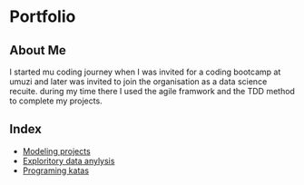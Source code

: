 # Portfolio
## About Me 

I started mu coding journey when I was invited for a coding  bootcamp  at umuzi and later was invited to join the organisation as a data science recuite.
during my time there I used the agile framwork and the TDD method to complete my projects.

## Index
* [Modeling projects](/Modeling_projects)<br>
* [Exploritory data anylysis](/Exploritory_analysis_projects)<br>
* [Programing katas](/Programing_katas)
